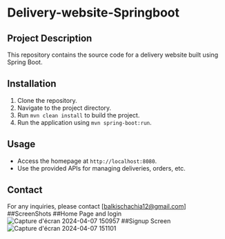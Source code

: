 ﻿# Delivery-website-Springboot
## Project Description
This repository contains the source code for a delivery website built using Spring Boot.
## Installation
1. Clone the repository.
2. Navigate to the project directory.
3. Run `mvn clean install` to build the project.
4. Run the application using `mvn spring-boot:run`.

## Usage
- Access the homepage at `http://localhost:8080`.
- Use the provided APIs for managing deliveries, orders, etc.

## Contact
For any inquiries, please contact [balkischachia12@gmail.com]
##ScreenShots
##Home Page and login
![Capture d'écran 2024-04-07 150957](https://github.com/balkisch1/Delivery-website-Springboot/assets/114836031/8936b2a3-2e4c-4b04-9deb-32bc6783e9de)
##Signup Screen
![Capture d'écran 2024-04-07 151101](https://github.com/balkisch1/Delivery-website-Springboot/assets/114836031/55614503-b8c6-40a8-a92b-da1419cd8b44)

